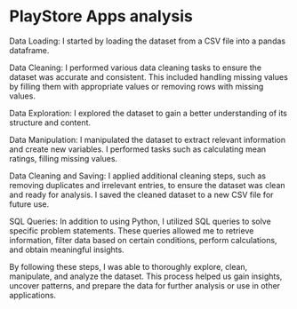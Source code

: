 # PlayStore Apps analysis
    
Data Loading: I started by loading the dataset from a CSV file into a pandas dataframe.

Data Cleaning: I performed various data cleaning tasks to ensure the dataset was accurate and consistent. This included handling missing values by filling them with appropriate values or removing rows with missing values.

Data Exploration: I explored the dataset to gain a better understanding of its structure and content.

Data Manipulation: I manipulated the dataset to extract relevant information and create new variables. I performed tasks such as calculating mean ratings, filling missing values.

Data Cleaning and Saving: I applied additional cleaning steps, such as removing duplicates and irrelevant entries, to ensure the dataset was clean and ready for analysis. I saved the cleaned dataset to a new CSV file for future use.

SQL Queries: In addition to using Python, I utilized SQL queries to solve specific problem statements. These queries allowed me to retrieve information, filter data based on certain conditions, perform calculations, and obtain meaningful insights.

By following these steps, I was able to thoroughly explore, clean, manipulate, and analyze the dataset. This process helped us gain insights, uncover patterns, and prepare the data for further analysis or use in other applications.
